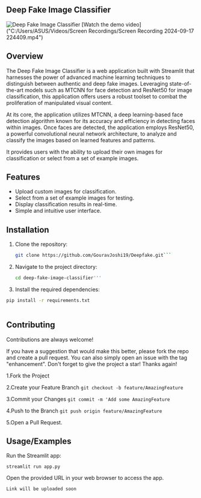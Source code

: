 
## Deep Fake Image Classifier

![Deep Fake Image Classifier](https://your-image-url.com)
[Watch the demo video]("C:/Users/ASUS/Videos/Screen Recordings/Screen Recording 2024-09-17 224409.mp4")

## Overview
The Deep Fake Image Classifier is a web application built with Streamlit that harnesses the power of advanced machine learning techniques to distinguish between authentic and deep fake images. Leveraging state-of-the-art models such as MTCNN for face detection and ResNet50 for image classification, this application offers users a robust toolset to combat the proliferation of manipulated visual content.

At its core, the application utilizes MTCNN, a deep learning-based face detection algorithm known for its accuracy and efficiency in detecting faces within images. Once faces are detected, the application employs ResNet50, a powerful convolutional neural network architecture, to analyze and classify the images based on learned features and patterns.

 It provides users with the ability to upload their own images for classification or select from a set of example images.

## Features
- Upload custom images for classification.
- Select from a set of example images for testing.
- Display classification results in real-time.
- Simple and intuitive user interface.



## Installation
1. Clone the repository:
   ```sh
   git clone https://github.com/GouravJoshi19/Deepfake.git```
   
2. Navigate to the project directory:
   ```sh 
   cd deep-fake-image-classifier'''

3. Install the required dependencies:
 ```sh 
 pip install -r requirements.txt
  
```


## Contributing

Contributions are always welcome!

If you have a suggestion that would make this better, please fork the repo and create a pull request. You can also simply open an issue with the tag "enhancement". Don't forget to give the project a star! Thanks again!

1.Fork the Project

2.Create your Feature Branch ```git checkout -b feature/AmazingFeature```

3.Commit your Changes ```git commit -m 'Add some AmazingFeature```

4.Push to the Branch ```git push origin feature/AmazingFeature```

5.Open a Pull Request.

## Usage/Examples

Run the Streamlit app:  


```streamlit run app.py```  

Open the provided URL in your web browser to access the app.
```
Link will be uploaded soon

